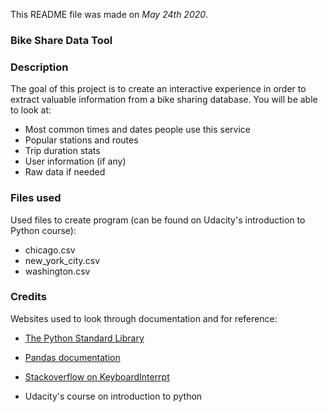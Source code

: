 This README file was made on *May 24th 2020*.

### Bike Share Data Tool

### Description
The goal of this project is to create an interactive experience in order to extract valuable information from a bike sharing database.
You will be able to look at:
* Most common times and dates people use this service
* Popular stations and routes
* Trip duration stats
* User information \(if any\)
* Raw data if needed

### Files used
Used files to create program (can be found on Udacity's introduction to Python course):
* chicago.csv
* new_york_city.csv
* washington.csv

### Credits
Websites used to look through documentation and for reference:

* [The Python Standard Library](https://docs.python.org/3/library/)

* [Pandas documentation](https://pandas.pydata.org/pandas-docs/stable/index.html)

* [Stackoverflow on KeyboardInterrpt](https://stackoverflow.com/questions/21120947/catching-keyboardinterrupt-in-python-during-program-shutdown)

* Udacity's course on introduction to python

